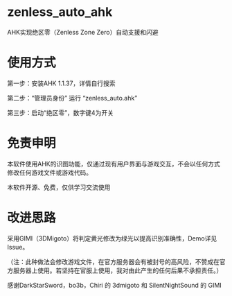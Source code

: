 # zenless_auto_ahk
AHK实现绝区零（Zenless Zone Zero）自动支援和闪避
# 使用方式
第一步：安装AHK 1.1.37，详情自行搜索

第二步：“管理员身份” 运行 “zenless_auto.ahk”

第三步：启动“绝区零”，数字键4为开关
# 免责申明
本软件使用AHK的识图功能，仅通过现有用户界面与游戏交互，不会以任何方式修改任何游戏文件或游戏代码。

本软件开源、免费，仅供学习交流使用

# 改进思路
采用GIMI（3DMigoto）将判定黄光修改为绿光以提高识别准确性，Demo详见Issue。

（注：此种做法会修改游戏文件，在官方服务器会有被封号的高风险，不赞成在官方服务器上使用。若坚持在官服上使用，我对由此产生的任何后果不承担责任。）

感谢DarkStarSword，bo3b，Chiri 的 3dmigoto 和 SilentNightSound 的 GIMI

